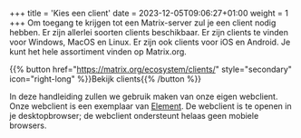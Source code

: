 +++
title = 'Kies een client'
date = 2023-12-05T09:06:27+01:00
weight = 1
+++
Om toegang te krijgen tot een Matrix-server zul je een client nodig hebben. Er zijn allerlei soorten clients beschikbaar. Er zijn clients te vinden voor Windows, MacOS en Linux. Er zijn ook clients voor iOS en Android. Je kunt het hele assortiment vinden op Matrix.org.

{{% button href="https://matrix.org/ecosystem/clients/" style="secondary" icon="right-long" %}}Bekijk clients{{% /button %}}

In deze handleiding zullen we gebruik maken van onze eigen webclient. Onze webclient is een exemplaar van [Element](https://element.io/). De webclient is te openen in je desktopbrowser; de webclient ondersteunt helaas geen mobiele browsers.